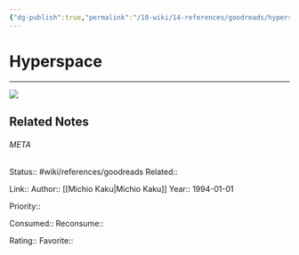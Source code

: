 ```yaml
---
{"dg-publish":true,"permalink":"/10-wiki/14-references/goodreads/hyperspace-0192861891/","title":"Hyperspace"}
---
```


# Hyperspace
---
![](https://i.gr-assets.com/images/S/compressed.photo.goodreads.com/books/1404794967l/33426.jpg)

## Related Notes




###### META
Status:: #wiki/references/goodreads
Related:: 

Link:: 
Author:: [[Michio Kaku\|Michio Kaku]]
Year:: 1994-01-01

Priority:: 

Consumed:: 
Reconsume:: 

Rating:: 
Favorite:: 
